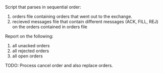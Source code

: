 Script that parses in sequential order:
 1. orders file containing orders that went out to the exchange.
 2. recieved messages file that contain different messages (ACK, FILL, REJ) on the orders contained in orders file

Report on the following:
1. all unacked orders
2. all rejected orders
3. all open orders

TODO: Process cancel order and also replace orders.
